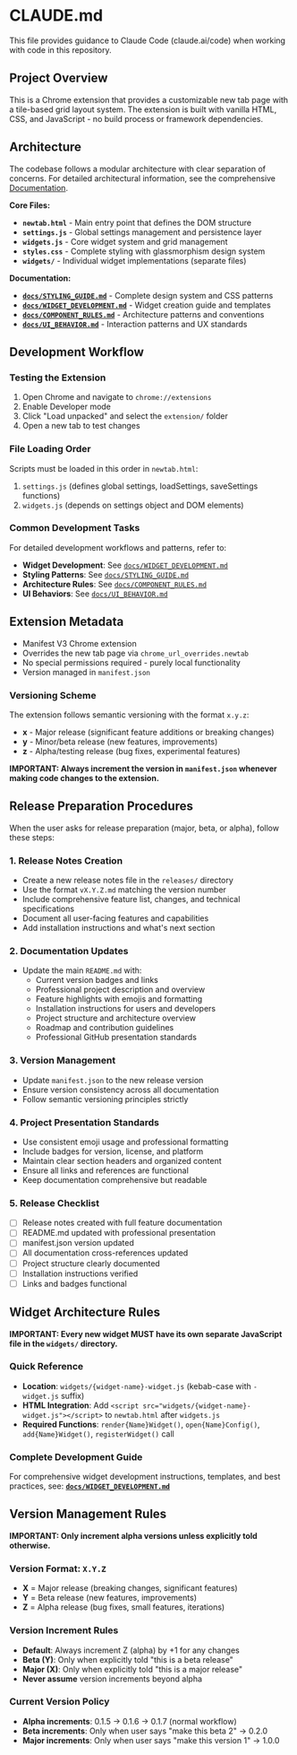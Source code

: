 # CLAUDE.md

This file provides guidance to Claude Code (claude.ai/code) when working with code in this repository.

## Project Overview

This is a Chrome extension that provides a customizable new tab page with a tile-based grid layout system. The extension is built with vanilla HTML, CSS, and JavaScript - no build process or framework dependencies.

## Architecture

The codebase follows a modular architecture with clear separation of concerns. For detailed architectural information, see the comprehensive [Documentation](docs/README.md).

**Core Files:**
- **`newtab.html`** - Main entry point that defines the DOM structure
- **`settings.js`** - Global settings management and persistence layer
- **`widgets.js`** - Core widget system and grid management
- **`styles.css`** - Complete styling with glassmorphism design system
- **`widgets/`** - Individual widget implementations (separate files)

**Documentation:**
- **[`docs/STYLING_GUIDE.md`](docs/STYLING_GUIDE.md)** - Complete design system and CSS patterns
- **[`docs/WIDGET_DEVELOPMENT.md`](docs/WIDGET_DEVELOPMENT.md)** - Widget creation guide and templates
- **[`docs/COMPONENT_RULES.md`](docs/COMPONENT_RULES.md)** - Architecture patterns and conventions
- **[`docs/UI_BEHAVIOR.md`](docs/UI_BEHAVIOR.md)** - Interaction patterns and UX standards

## Development Workflow

### Testing the Extension
1. Open Chrome and navigate to `chrome://extensions`
2. Enable Developer mode
3. Click "Load unpacked" and select the `extension/` folder
4. Open a new tab to test changes

### File Loading Order
Scripts must be loaded in this order in `newtab.html`:
1. `settings.js` (defines global settings, loadSettings, saveSettings functions)
2. `widgets.js` (depends on settings object and DOM elements)

### Common Development Tasks

For detailed development workflows and patterns, refer to:
- **Widget Development**: See [`docs/WIDGET_DEVELOPMENT.md`](docs/WIDGET_DEVELOPMENT.md)
- **Styling Patterns**: See [`docs/STYLING_GUIDE.md`](docs/STYLING_GUIDE.md) 
- **Architecture Rules**: See [`docs/COMPONENT_RULES.md`](docs/COMPONENT_RULES.md)
- **UI Behaviors**: See [`docs/UI_BEHAVIOR.md`](docs/UI_BEHAVIOR.md)

## Extension Metadata

- Manifest V3 Chrome extension
- Overrides the new tab page via `chrome_url_overrides.newtab`
- No special permissions required - purely local functionality
- Version managed in `manifest.json`

### Versioning Scheme
The extension follows semantic versioning with the format `x.y.z`:
- **x** - Major release (significant feature additions or breaking changes)
- **y** - Minor/beta release (new features, improvements)
- **z** - Alpha/testing release (bug fixes, experimental features)

**IMPORTANT: Always increment the version in `manifest.json` whenever making code changes to the extension.**

## Release Preparation Procedures

When the user asks for release preparation (major, beta, or alpha), follow these steps:

### 1. Release Notes Creation
- Create a new release notes file in the `releases/` directory
- Use the format `vX.Y.Z.md` matching the version number
- Include comprehensive feature list, changes, and technical specifications
- Document all user-facing features and capabilities
- Add installation instructions and what's next section

### 2. Documentation Updates
- Update the main `README.md` with:
  - Current version badges and links
  - Professional project description and overview
  - Feature highlights with emojis and formatting
  - Installation instructions for users and developers
  - Project structure and architecture overview
  - Roadmap and contribution guidelines
  - Professional GitHub presentation standards

### 3. Version Management
- Update `manifest.json` to the new release version
- Ensure version consistency across all documentation
- Follow semantic versioning principles strictly

### 4. Project Presentation Standards
- Use consistent emoji usage and professional formatting
- Include badges for version, license, and platform
- Maintain clear section headers and organized content
- Ensure all links and references are functional
- Keep documentation comprehensive but readable

### 5. Release Checklist
- [ ] Release notes created with full feature documentation
- [ ] README.md updated with professional presentation
- [ ] manifest.json version updated
- [ ] All documentation cross-references updated
- [ ] Project structure clearly documented
- [ ] Installation instructions verified
- [ ] Links and badges functional

## Widget Architecture Rules

**IMPORTANT: Every new widget MUST have its own separate JavaScript file in the `widgets/` directory.**

### Quick Reference
- **Location**: `widgets/{widget-name}-widget.js` (kebab-case with `-widget.js` suffix)
- **HTML Integration**: Add `<script src="widgets/{widget-name}-widget.js"></script>` to `newtab.html` after `widgets.js`
- **Required Functions**: `render{Name}Widget()`, `open{Name}Config()`, `add{Name}Widget()`, `registerWidget()` call

### Complete Development Guide
For comprehensive widget development instructions, templates, and best practices, see:
**[`docs/WIDGET_DEVELOPMENT.md`](docs/WIDGET_DEVELOPMENT.md)**

## Version Management Rules

**IMPORTANT: Only increment alpha versions unless explicitly told otherwise.**

### Version Format: `X.Y.Z`
- **X** = Major release (breaking changes, significant features)
- **Y** = Beta release (new features, improvements) 
- **Z** = Alpha release (bug fixes, small features, iterations)

### Version Increment Rules
- **Default**: Always increment Z (alpha) by +1 for any changes
- **Beta (Y)**: Only when explicitly told "this is a beta release"
- **Major (X)**: Only when explicitly told "this is a major release"
- **Never assume** version increments beyond alpha

### Current Version Policy
- **Alpha increments**: 0.1.5 → 0.1.6 → 0.1.7 (normal workflow)
- **Beta increments**: Only when user says "make this beta 2" → 0.2.0
- **Major increments**: Only when user says "make this version 1" → 1.0.0